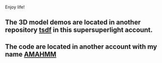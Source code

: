 Enjoy life!

## The 3D model demos are located in another repository **[tsdf](https://github.com/softwarelight/tsdf)** in this supersuperlight account.

## The code are located in another account with my name **[AMAHMM](https://github.com/AnyiRao/AMAHMM)**
